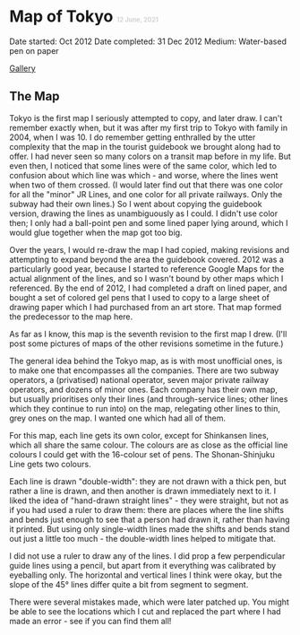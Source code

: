 # Map of Tokyo <span style="font-size:0.4em; color:lightgrey">12 June, 2021</span>

Date started: Oct 2012
Date completed: 31 Dec 2012
Medium: Water-based pen on paper

[Gallery](/gallery/)

## The Map  
Tokyo is the first map I seriously attempted to copy, and later draw. I can't remember exactly when, but it was after my first trip to Tokyo with family in 2004, when I was 10. I do remember getting enthralled by the utter complexity that the map in the tourist guidebook we brought along had to offer. I had never seen so many colors on a transit map before in my life. But even then, I noticed that some lines were of the same color, which led to confusion about which line was which - and worse, where the lines went when two of them crossed. (I would later find out that there was one color for all the "minor" JR Lines, and one color for all private railways. Only the subway had their own lines.) So I went about copying the guidebook version, drawing the lines as unambiguously as I could. I didn't use color then; I only had a ball-point pen and some lined paper lying around, which I would glue together when the map got too big.

Over the years, I would re-draw the map I had copied, making revisions and attempting to expand beyond the area the guidebook covered. 2012 was a particularly good year, because I started to reference Google Maps for the actual alignment of the lines, and so I wasn't bound by other maps which I referenced. By the end of 2012, I had completed a draft on lined paper, and bought a set of colored gel pens that I used to copy to a large sheet of drawing paper which I had purchased from an art store. That map formed the predecessor to the map here.  

As far as I know, this map is the seventh revision to the first map I drew. (I'll post some pictures of maps of the other revisions sometime in the future.)  

The general idea behind the Tokyo map, as is with most unofficial ones, is to make one that encompasses all the companies. There are two subway operators, a (privatised) national operator, seven major private railway operators, and dozens of minor ones. Each company has their own map, but usually prioritises only their lines (and through-service lines; other lines which they continue to run into) on the map, relegating other lines to thin, grey ones on the map. I wanted one which had all of them.  

For this map, each line gets its own color, except for Shinkansen lines, which all share the same colour. The colours are as close as the official line colours I could get with the 16-colour set of pens. The Shonan-Shinjuku Line gets two colours.  

Each line is drawn "double-width": they are not drawn with a thick pen, but rather a line is drawn, and then another is drawn immediately next to it. I liked the idea of "hand-drawn straight lines" - they were straight, but not as if you had used a ruler to draw them: there are places where the line shifts and bends just enough to see that a person had drawn it, rather than having it printed. But using only single-width lines made the shifts and bends stand out just a little too much - the double-width lines helped to mitigate that.  

I did not use a ruler to draw any of the lines. I did prop a few perpendicular guide lines using a pencil, but apart from it everything was calibrated by eyeballing only. The horizontal and vertical lines I think were okay, but the slope of the 45&deg; lines differ quite a bit from segment to segment.  

There were several mistakes made, which were later patched up. You might be able to see the locations which I cut and replaced the part where I had made an error - see if you can find them all!  
